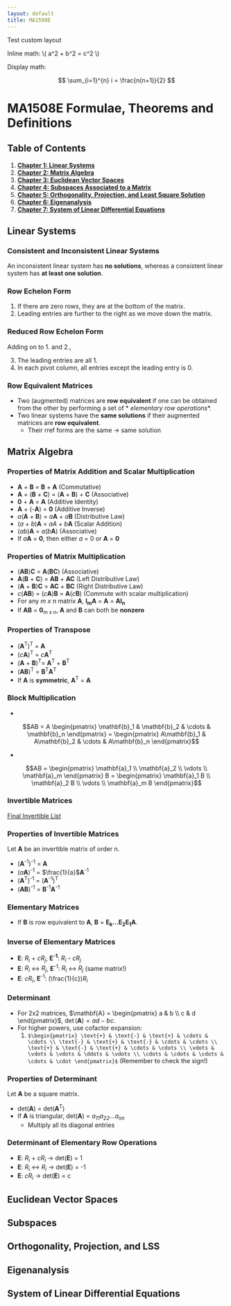 ```yaml
---
layout: default
title: MA1508E
---
```

<p>Test custom layout</p>
Inline math: \( a^2 + b^2 = c^2 \)

Display math:

$$
\sum_{i=1}^{n} i = \frac{n(n+1)}{2}
$$
# MA1508E Formulae, Theorems and Definitions

## Table of Contents

1. **[Chapter 1: Linear Systems](#linear-systems)**
2. **[Chapter 2: Matrix Algebra](#matrix-algebra)**
3. **[Chapter 3: Euclidean Vector Spaces](#euclidean-vector-spaces)**
4. **[Chapter 4: Subspaces Associated to a Matrix](#subspaces)**
5. **[Chapter 5: Orthogonality, Projection, and Least Square Solution](#orthogonality-projection-and-lss)**
6. **[Chapter 6: Eigenanalysis](#eigenanalysis)**
7. **[Chapter 7: System of Linear Differential Equations](#system-of-linear-differential-equations)**

## Linear Systems

### Consistent and Inconsistent Linear Systems

An inconsistent linear system has **no solutions**, whereas a consistent linear system has **at least one solution**.

### Row Echelon Form

1. If there are zero rows, they are at the bottom of the matrix.
2. Leading entries are further to the right as we move down the matrix.

### Reduced Row Echelon Form

Adding on to 1. and 2.,

3. The leading entries are all 1.
4. In each pivot column, all entries except the leading entry is 0.

### Row Equivalent Matrices

* Two (augmented) matrices are **row equivalent** if one can be obtained from the other by performing a set of *
  *elementary row operations**.
* Two linear systems have the **same solutions** if their augmented matrices are **row equivalent**.
    * Their rref forms are the same &#8594; same solution

## Matrix Algebra

### Properties of Matrix Addition and Scalar Multiplication

* **A** + **B** = **B** + **A** (Commutative)
* **A** + (**B** + **C**) = (**A** + **B**) + **C** (Associative)
* **0** + **A** = **A** (Additive Identity)
* **A** + (-**A**) = **0** (Additive Inverse)
* _a_(**A** + **B**) = _a_**A** + _a_**B** (Distributive Law)
* (_a_ + _b_)**A** = _a_*A* + _b_**A** (Scalar Addition)
* (_ab_)**A** = _a_(_b_**A**) (Associative)
* If _a_**A** = **0**, then either _a_ = 0 or **A** = **0**

### Properties of Matrix Multiplication

* (**AB**)**C** = **A**(**BC**) (Associative)
* **A**(**B** + **C**) = **AB** + **AC** (Left Distributive Law)
* (**A** + **B**)**C** = **AC** + **BC** (Right Distributive Law)
* _c_(**AB**) = (_c_**A**)**B** = **A**(_c_**B**) (Commute with scalar multiplication)
* For any _m x n_ matrix **A**, **I<sub>m</sub>A** = **A** = **AI<sub>n</sub>**
* If **AB** = **0**<sub>m x n</sub>, **A** and **B** can both be **nonzero**

### Properties of Transpose

* (**A**<suP>T</sup>)<sup>T</sup> = **A**
* (_c_**A**)<sup>T</sup> = _c_**A**<sup>T</sup>
* (**A** + **B**)<sup>T</sup>= **A**<sup>T</sup> + **B**<sup>T</sup>
* (**AB**)<sup>T</sup> = **B**<sup>T</sup>**A**<sup>T</sup>
* If **A** is **symmetric**, **A**<sup>T</sup> = **A**

### Block Multiplication

* 
```math
AB = A \begin{pmatrix} \mathbf{b}_1 & \mathbf{b}_2 & \cdots & \mathbf{b}_n \end{pmatrix} = \begin{pmatrix} A\mathbf{b}_1 & A\mathbf{b}_2 & \cdots & A\mathbf{b}_n \end{pmatrix}
```
* 
```math
AB = \begin{pmatrix}
\mathbf{a}_1 \\
\mathbf{a}_2 \\
\vdots \\
\mathbf{a}_m
\end{pmatrix}
B =
\begin{pmatrix}
\mathbf{a}_1 B \\
\mathbf{a}_2 B \\
\vdots \\
\mathbf{a}_m B
\end{pmatrix}
```

### Invertible Matrices

[Final Invertible List](...)

### Properties of Invertible Matrices

Let **A** be an invertible matrix of order n.

* (**A**<sup>-1</sup>)<sup>-1</sup> = **A**
* (*a***A**)<sup>-1</sup> = $\frac{1}{a}$**A**<sup>-1</sup>
* (**A**<sup>T</sup>)<sup>-1</sup> = (**A**<sup>-1</sup>)<sup>T</sup>
* (**AB**)<sup>-1</sup> = **B**<sup>-1</sup>**A**<sup>-1</sup>

### Elementary Matrices

* If **B** is row equivalent to **A**, **B** = **E<sub>k</sub>...E<sub>2</sub>E<sub>1</sub>A**.

### Inverse of Elementary Matrices

* **E**: *R<sub>i</sub>* + *cR<sub>j</sub>*, **E<sup>-1</sup>**: *R<sub>i</sub>* - *cR<sub>j</sub>*
* **E**: *R<sub>i</sub>* ↔ *R<sub>j</sub>*, **E**<sup>-1</sup>: *R<sub>i</sub>* ↔ *R<sub>j</sub>* (same matrix!)
* **E**: *cR<sub>i</sub>*, **E**<sup>-1</sup>: \(\frac{1}{c}\)*R<sub>i</sub>*

### Determinant

* For 2x2 matrices, $\mathbf{A} = \begin{pmatrix} a & b \\ c & d \end{pmatrix}$, $\det(\mathbf{A}) = ad - bc$.
* For higher powers, use cofactor expansion:
    1. `$\begin{pmatrix}
       \text{+} & \text{-} & \text{+} & \cdots & \cdots \\
       \text{-} & \text{+} & \text{-} & \cdots & \cdots \\
       \text{+} & \text{-} & \text{+} & \cdots & \cdots \\
       \vdots & \vdots & \vdots & \ddots & \vdots \\
       \cdots & \cdots & \cdots & \cdots & \cdot
       \end{pmatrix}$` (Remember to check the sign!)

### Properties of Determinant

Let **A** be a square matrix.

* det(**A**) = det(**A**<sup>T</sup>)
* If **A** is triangular, det(**A**) = *a<sub>11</sub>a<sub>22</sub>...a<sub>nn</sub>*
    * Multiply all its diagonal entries

### Determinant of Elementary Row Operations

* **E**: *R<sub>i</sub>* + *cR<sub>i</sub>* → det(**E**) = 1
* **E**: *R<sub>i</sub>* ↔ *R<sub>i</sub>* → det(**E**) = -1
* **E**: *cR<sub>i</sub>* → det(**E**) = c

## Euclidean Vector Spaces

## Subspaces

## Orthogonality, Projection, and LSS

## Eigenanalysis

## System of Linear Differential Equations